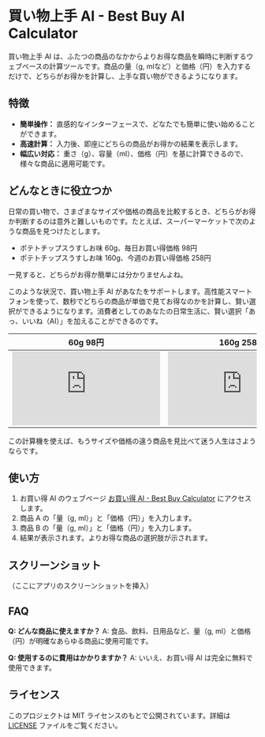 # 買い物上手 AI - Best Buy AI Calculator

買い物上手 AI は、ふたつの商品のなかからよりお得な商品を瞬時に判断するウェブベースの計算ツールです。商品の量（g, mlなど）と価格（円）を入力するだけで、どちらがお得かを計算し、上手な買い物ができるようになります。

## 特徴

- **簡単操作：** 直感的なインターフェースで、どなたでも簡単に使い始めることができます。
- **高速計算：** 入力後、即座にどちらの商品がお得かの結果を表示します。
- **幅広い対応：** 重さ（g）、容量（ml）、価格（円）を基に計算できるので、様々な商品に適用可能です。

## どんなときに役立つか

日常の買い物で、さまざまなサイズや価格の商品を比較するとき、どちらがお得か判断するのは意外と難しいものです。たとえば、スーパーマーケットで次のような商品を見つけたとします。

- ポテトチップスうすしお味 60g、毎日お買い得価格 98円
- ポテトチップスうすしお味 160g、今週のお買い得価格 258円

一見すると、どちらがお得か簡単には分かりませんよね。

このような状況で、買い物上手 AI があなたをサポートします。高性能スマートフォンを使って、数秒でどちらの商品が単価で見てお得なのかを計算し、賢い選択ができるようになります。消費者としてのあなたの日常生活に、賢い選択「あっ、いいね（AI）」を加えることができるのです。

| 60g 98円                                                                      | 160g 258円                                                                    |
| ----------------------------------------------------------------------------- | ----------------------------------------------------------------------------- |
| ![](https://www.calbee.co.jp/common/utility/binout.php?db=products&f=3470) | ![](https://www.calbee.co.jp/common/utility/binout.php?db=products&f=3237) |

この計算機を使えば、もうサイズや価格の違う商品を見比べて迷う人生はさようならです。

## 使い方

1. お買い得 AI のウェブページ [お買い得 AI - Best Buy Calculator](https://hnsol.github.io/BestBuyCalc/) にアクセスします。
2. 商品 A の「量（g, ml）」と「価格（円）」を入力します。
3. 商品 B の「量（g, ml）」と「価格（円）」を入力します。
4. 結果が表示されます。よりお得な商品の選択肢が示されます。

## スクリーンショット

（ここにアプリのスクリーンショットを挿入）

## FAQ

**Q: どんな商品に使えますか？**
A: 食品、飲料、日用品など、量（g, ml）と価格（円）が明確なあらゆる商品に使用可能です。

**Q: 使用するのに費用はかかりますか？**
A: いいえ、お買い得 AI は完全に無料で使用できます。

## ライセンス

このプロジェクトは MIT ライセンスのもとで公開されています。詳細は [LICENSE](LICENSE) ファイルをご覧ください。

